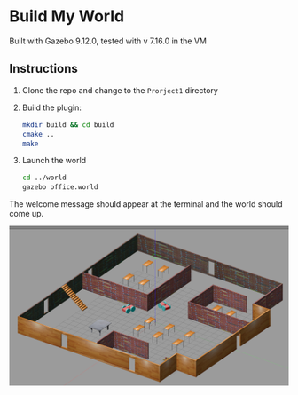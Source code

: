 # Build My World

Built with Gazebo 9.12.0, tested with v 7.16.0 in the VM

## Instructions

1. Clone the repo and change to the `Prorject1` directory
1. Build the plugin:

    ```sh
    mkdir build && cd build
    cmake ..
    make
    ```
1. Launch the world

    ```sh
    cd ../world
    gazebo office.world
    ```

The welcome message should appear at the terminal and the world should come up.

![world](docs/images/world.png)


